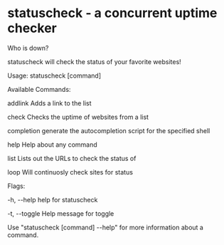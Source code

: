 # statuscheck - a concurrent uptime checker
Who is down? 

statuscheck will check the status of your favorite websites!

Usage:
  statuscheck [command]

Available Commands:

  addlink     Adds a link to the list
  
  check       Checks the uptime of websites from a list
  
  completion  generate the autocompletion script for the specified shell
  
  help        Help about any command
  
  list        Lists out the URLs to check the status of
  
  loop        Will continuosly check sites for status

Flags:

  -h, --help     help for statuscheck
 
  -t, --toggle   Help message for toggle

Use "statuscheck [command] --help" for more information about a command.

